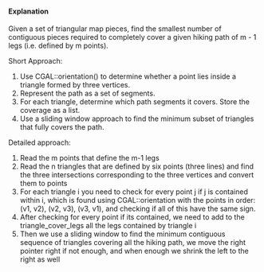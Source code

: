 #### Explanation
Given a set of triangular map pieces, find the smallest number of contiguous pieces required to completely cover a given hiking path of m - 1 legs (i.e. defined by m points). 

Short Approach:
1. Use CGAL::orientation() to determine whether a point lies inside a triangle formed by three vertices.
2. Represent the path as a set of segments.
3. For each triangle, determine which path segments it covers. Store the coverage as a list.
4. Use a sliding window approach to find the minimum subset of triangles that fully covers the path.

Detailed approach:
1. Read the m points that define the m-1 legs
2. Read the n triangles that are defined by six points (three lines) and find the three intersections corresponding to the three vertices and convert them to points
3. For each triangle i you need to check for every point j if j is contained within i, which is found using CGAL::orientation with the points in order: (v1, v2), (v2, v3), (v3, v1), and checking if all of this have the same sign.
4. After checking for every point if its contained, we need to add to the triangle_cover_legs all the legs contained by triangle i
5. Then we use a sliding window to find the minimum contiguous sequence of triangles covering all the hiking path, we move the right pointer right if not enough, and when enough we shrink the left to the right as well
